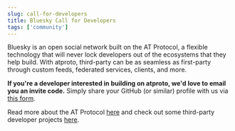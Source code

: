 ```yaml
---
slug: call-for-developers
title: Bluesky Call for Developers
tags: ['community']
---
```


Bluesky is an open social network built on the AT Protocol, a flexible technology that will never lock developers out of the ecosystems that they help build. With atproto, third-party can be as seamless as first-party through custom feeds, federated services, clients, and more.

**If you're a developer interested in building on atproto, we'd love to email you an invite code.** Simply share your GitHub (or similar) profile with us via [this form](https://forms.gle/gHe4cyBrGCGRzqZt7).

Read more about the AT Protocol [here](https://atproto.com/) and check out some third-party developer projects [here](https://atproto.com/community/projects).